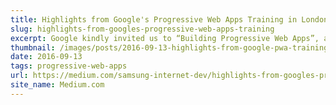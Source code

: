 ```yaml
---
title: Highlights from Google's Progressive Web Apps Training in London 
slug: highlights-from-googles-progressive-web-apps-training
excerpt: Google kindly invited us to “Building Progressive Web Apps”, a 3-day PWA bootcamp covering service workers, push notifications, Web Payments, responsive design and more.  
thumbnail: /images/posts/2016-09-13-highlights-from-google-pwa-training/ada-speaking.jpg
date: 2016-09-13
tags: progressive-web-apps
url: https://medium.com/samsung-internet-dev/highlights-from-googles-progressive-web-apps-training-in-london-9856f0876e4f
site_name: Medium.com
---
```

